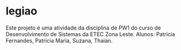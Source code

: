 # legiao
Este projeto é uma atividade da disciplina de PW1 do curso de Desenvolvimento de Sistemas da ETEC Zona Leste.
Alunos: Patricia Fernandes, Patricia Maria, Suzana, Thaian.

